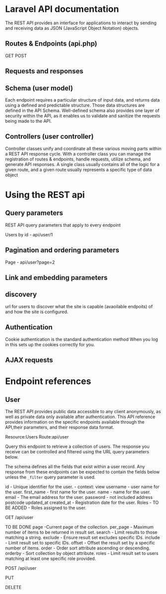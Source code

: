 Laravel API documentation
==========================

The REST API provides an interface for applications to interact by sending and receiving data as JSON (JavaScript Object Notation) objects.

Routes & Endpoints (api.php)
-------------------

GET
POST

Requests and responses
-----------------------

Schema (user model)
-------------------
Each endpoint requires a particular structure of input data, and returns data using a defined and predictable structure. 
Those data structures are defined in the API Schema. Well-defined schema also provides one layer of security within the API, 
as it enables us to validate and sanitize the requests being made to the API. 

Controllers (user controller)
-------------------------------
Controller classes unify and coordinate all these various moving parts within a REST API response cycle. 
With a controller class you can manage the registration of routes & endpoints, handle requests, utilize schema, and generate API responses. A single class usually contains all of the logic for a given route, 
and a given route usually represents a specific type of data object 

Using the REST api
====================

Query parameters
----------------
REST API query parameters that apply to every endpoint

Users by id - api/user/1

Pagination and ordering parameters
-------------------------------------

Page - api/user?page=2

Link and embedding parameters
-----------------------------

discovery
----------

url for users to discover what the site is capable (avaoilable endpoits) of and how the site is configured.

Authentication
--------------
Cookie authentication is the standard authentication method When you log in this sets up the cookies correctly for you.

AJAX requests
--------------

Endpoint references
====================

User
-----
The REST API provides public data accessible to any client anonymously, as well as private data only available after authentication.
This API reference provides information on the specific endpoints available through the API,their parameters, and their response 
data format.

Resource:Users
Route:api/user

Query this endpoint to retrieve a collection of users. The response you receive can be controlled and filtered using the 
URL query parameters below.

The schema defines all the fields that exist within a user record. Any response from these endpoints 
can be expected to contain the fields below unless the `_filter` query parameter is used.

id - Unique identifier for the user. - context: view
username - user name for the user.
first_name - first name for the user.
name - name for the user.
email - The email address for the user.
password - not included
address
postcode
updated_at
created_at - Registration date for the user.
Roles - TO BE ADDED - Roles assigned to the user.

GET /api/user

TO BE DONE
page -Current page of the collection.
per_page - Maximum number of items to be returned in result set.
search - Limit results to those matching a string.
exclude - Ensure result set excludes specific IDs.
include - Limit result set to specific IDs.
offset - Offset the result set by a specific number of items.
order - Order sort attribute ascending or descending.
orderby - Sort collection by object attribute.
roles - Limit result set to users matching at least one specific role provided.

POST /api/user

PUT

DELETE


